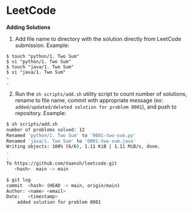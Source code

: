 # LeetCode

**Adding Solutions**

1. Add file name to directory with the solution directly from LeetCode submission. Example:

```
$ touch "python/1. Two Sum"
$ vi "python/1. Two Sum"
$ touch "java/1. Two Sum"
$ vi "java/1. Two Sum"
.
.
```

2. Run the `sh scripts/add.sh` utility script to count number of solutions, rename to file name, commit with appropriate message (ex: `added/updated/deleted solution for problem 0001`), and push to repository. Example:

```sh
$ sh scripts/add.sh
number of problems solved: 12
Renamed 'python/1. Two Sum' to '0001-two-sum.py'
Renamed 'java/1. Two Sum' to '0001-two-sum.java'
Writing objects: 100% (6/6), 1.11 KiB | 1.11 MiB/s, done.
.
.
To https://github.com/Vaansh/leetcode.git
   <hash>  main -> main

$ git log
commit  <hash> (HEAD -> main, origin/main)
Author: <name> <email>
Date:   <timestamp>
    added solution for problem 0001
```
